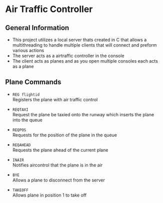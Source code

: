 # Air Traffic Controller

## General Information
- This project utilizes a local server thats created in C that allows 
a multithreading to handle multiple clients that will connect and preform 
various actions
- The server acts as a airtraffic controller in the console
- The client acts as planes and as you open multiple consoles each acts as a plane

## Plane Commands

* `REG flightid` \
  Registers the plane with air traffic control

* `REQTAXI`\
   Request the plane be taxied onto the runway which inserts the plane into the queue

* `REQPOS`\
  Requests for the position of the plane in the queue
  
* `REQAHEAD`\
  Requests the plane ahead of the current plane

* `INAIR`\
  Notifies aircontrol that the plane is in the air

* `BYE`\
  Allows a plane to disconnect from the server

* `TAKEOFF`\
  Allows plane in position 1 to take off

  
